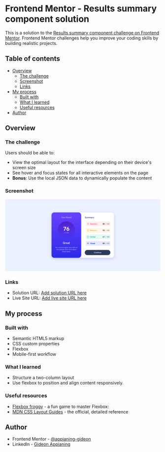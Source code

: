 # Frontend Mentor - Results summary component solution

This is a solution to the [Results summary component challenge on Frontend Mentor](https://www.frontendmentor.io/challenges/results-summary-component-CE_K6s0maV). Frontend Mentor challenges help you improve your coding skills by building realistic projects. 

## Table of contents

- [Overview](#overview)
  - [The challenge](#the-challenge)
  - [Screenshot](#screenshot)
  - [Links](#links)
- [My process](#my-process)
  - [Built with](#built-with)
  - [What I learned](#what-i-learned)
  - [Useful resources](#useful-resources)
- [Author](#author)



## Overview

### The challenge

Users should be able to:

- View the optimal layout for the interface depending on their device's screen size
- See hover and focus states for all interactive elements on the page
- **Bonus**: Use the local JSON data to dynamically populate the content

### Screenshot

![](./screenshot.jpg)



### Links

- Solution URL: [Add solution URL here](https://your-solution-url.com)
- Live Site URL: [Add live site URL here](https://your-live-site-url.com)

## My process

### Built with

- Semantic HTML5 markup
- CSS custom properties
- Flexbox
- Mobile-first workflow

### What I learned
- Structure a two-column layout
- Use flexbox to position and align content responsively.




### Useful resources

- [Flexbox froggy](https://flexboxfroggy.com/) - a fun game to master Flexbox:
- [MDN CSS Layout Guides](https://developer.mozilla.org/en-US/docs/Learn/CSS/CSS_layout) - the official, detailed reference

## Author

- Frontend Mentor - [@appianing-gideon](https://www.frontendmentor.io/profile/appianing-gideon)
- LinkedIn - [Gideon Appianing](https://www.linkedin.com/in/gideon-appianing-9660b736b/?lipi=urn%3Ali%3Apage%3Ad_flagship3_feed%3BZGHzgn6kR%2BiFUn9PZmRATQ%3D%3D)

